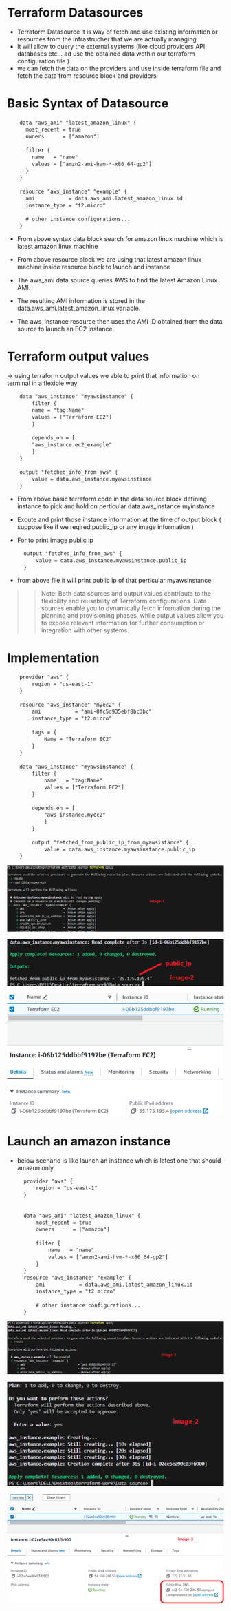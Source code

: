 # Terraform Datasources
- Terraform Datasource it is way of fetch and use existing information or resources from the infrastrucher that we are actually managing 
- it will allow to query the external systems (like cloud providers API databases etc... ad use the obtained data wothin our terraform configuration file )
- we can fetch the data on the providers and use inside terraform file and fetch the data from resource block and providers 

# Basic Syntax of Datasource

		data "aws_ami" "latest_amazon_linux" {
		  most_recent = true
		  owners      = ["amazon"]

		  filter {
			name   = "name"
			values = ["amzn2-ami-hvm-*-x86_64-gp2"]
		  }
		}

		resource "aws_instance" "example" {
		  ami           = data.aws_ami.latest_amazon_linux.id
		  instance_type = "t2.micro"

		  # other instance configurations...
		}


- From above syntax data block search for amazon linux machine which is latest amazon linux machine
- From above resource block we are using that latest amazon linux machine inside resource block to launch and instance 

- The aws_ami data source queries AWS to find the latest Amazon Linux AMI.
- The resulting AMI information is stored in the data.aws_ami.latest_amazon_linux variable.
- The aws_instance resource then uses the AMI ID obtained from the data source to launch an EC2 instance.  


# Terraform output values

-> using terraform output values we able to print that information on terminal in a flexible way 

        data "aws_instance" "myawsinstance" {
            filter {
            name = "tag:Name"
            values = ["Terraform EC2"]
            }

            depends_on = [
            "aws_instance.ec2_example"
            ]
        } 
                
        output "fetched_info_from_aws" {
            value = data.aws_instance.myawsinstance
        }


- From above basic terraform code in the data source block defining instance to pick and hold on perticular data.aws_instance.myinstance 
- Excute and print those instance information at the time of output block ( suppose like if we reqired public_ip or any image information )

- For to print image public ip 

		output "fetched_info_from_aws" {
			value = data.aws_instance.myawsinstance.public_ip
		}

- from above file it will print public ip of that perticular myawsinstance 

>> Note: Both data sources and output values contribute to the flexibility and reusability of Terraform configurations. Data sources enable you to dynamically fetch information during the planning and provisioning phases, while output values allow you to expose relevant information for further consumption or integration with other systems.

# Implementation 

		provider "aws" {
			region = "us-east-1"
		}

		resource "aws_instance" "myec2" {
			ami           = "ami-0fc5d935ebf8bc3bc"
			instance_type = "t2.micro"

			tags = {
				Name = "Terraform EC2"
			}
		}

		data "aws_instance" "myawsinstance" {
			filter {
				name   = "tag:Name"
				values = ["Terraform EC2"]
			}

			depends_on = [
				"aws_instance.myec2"
				]
			}

			output "fetched_from_public_ip_from_myawsistance" {
				value = data.aws_instance.myawsinstance.public_ip
		}

![Alt text](../images/image.png)

![Alt text](../images/image-1.png)

![Alt text](../images/image-2.png)



# Launch an amazon instance 
- below scenario is like launch an instance which is latest one that should amazon only 


		provider "aws" {
			region = "us-east-1"
		}


		data "aws_ami" "latest_amazon_linux" {
			most_recent = true
			owners      = ["amazon"]

			filter {
				name   = "name"
				values = ["amzn2-ami-hvm-*-x86_64-gp2"]
			}
		}
		resource "aws_instance" "example" {
			ami           = data.aws_ami.latest_amazon_linux.id
			instance_type = "t2.micro"

			# other instance configurations...
		}


![Alt text](../images/image-3.png)

![Alt text](../images/image-4.png)

![Alt text](../images/image-5.png)

